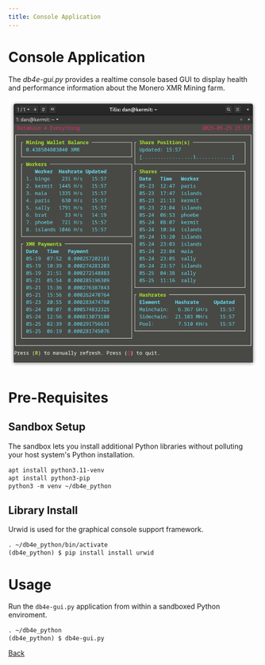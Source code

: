 ```yaml
---
title: Console Application
---
```


# Console Application

The *db4e-gui.py* provides a realtime console based GUI to display health and performance information about the Monero XMR Mining farm.

![Screenshot of db4e-gui.py](/assets/images/db4e-gui.png)

# Pre-Requisites

## Sandbox Setup

The sandbox lets you install additional Python libraries without polluting your host system's Python installation.

```
apt install python3.11-venv
apt install python3-pip
python3 -m venv ~/db4e_python
```

## Library Install

Urwid is used for the graphical console support framework.
```
. ~/db4e_python/bin/activate
(db4e_python) $ pip install install urwid
```

# Usage

Run the `db4e-gui.py` application from within a sandboxed Python enviroment.

```
. ~/db4e_python
(db4e_python) $ db4e-gui.py
```

[Back](/)






